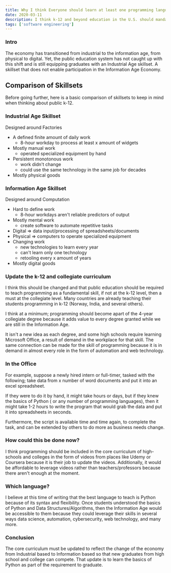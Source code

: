 ```yaml
---
title: Why I think Everyone should learn at least one programming language in the U.S.
date: 2020-03-11
description: I think k-12 and beyond education in the U.S. should mandate learning a programming language 
tags: ['software engineering']
---
```


### Intro

The economy has transitioned from industrial to the information age, from physical to digital. Yet, the public education system has not caught up with this shift and is still equipping graduates with an Industrial Age skillset. A skillset that does not enable participation in the Information Age Economy.  

## Comparison of Skillsets
Before going further, here is a basic comparison of skillsets to keep in mind when thinking about public k-12.
### Industrial Age Skillset 
Designed around Factories

- A defined finite amount of daily work
  - 8-hour workday to process at least x amount of widgets 
- Mostly manual work
    - operated specialized equipment by hand
- Persistent monotonous work
    - work didn't change
    - could use the same technology in the same job 
for decades
- Mostly physical goods

### Information Age Skillset
Designed around Computation 

- Hard to define work
    - 8-hour workdays aren't reliable predictors of output
- Mostly mental work
    - create software to automate repetitive tasks
- Digital => data input/processing of spreadsheets/documents
- Physical => computers to operate specialized equipment
- Changing work 
    - new technologies to learn every year
    - can't learn only one technology 
    - retooling every x amount of years
- Mostly digital goods 

### Update the k-12 and collegiate curriculum 

I think this should be changed and that public education should be required to teach programming as a fundamental skill, if not at the k-12 level, then a must at the collegiate level. Many countries are already teaching their students programming in k-12 (Norway, India, and several others). 

I think at a minimum; programming should become apart of the 4-year collegiate degree because it adds value to every degree granted while we are still in the Information Age. 

It isn't a new idea as each degree, and some high schools require learning Microsoft Office, a result of demand in the workplace for that skill. The same connection can be made for the skill of programming because it is in demand in almost every role in the form of automation and web technology. 

### In the Office

For example, suppose a newly hired intern or full-timer, tasked with the following; take data from x number of word documents and put it into an excel spreadsheet. 

If they were to do it by hand, it might take hours or days, but if they knew the basics of Python ( or any number of programming languages), then it might take 1-2 hours to write the program that would grab the data and put it into spreadsheets in seconds.

Furthermore, the script is available time and time again, to complete the task, and can be extended by others to do more as business needs change.

### How could this be done now?

I think programming should be included in the core curriculum of high-schools and colleges in the form of videos from places like Udemy or Coursera because it is their job to update the videos. Additionally, it would be affordable to leverage videos rather than teachers/professors because there aren't enough at the moment.  

### Which language?

I believe at this time of writing that the best language to teach is Python because of its syntax and flexibility. Once students understood the basics of Python and Data Structures/Algorithms, then the Information Age would be accessible to them because they could leverage their skills in several ways data science, automation, cybersecurity, web technology, and many more. 

### Conclusion 

The core curriculum must be updated to reflect the change of the economy from Industrial based to Information based so that new graduates from high school and college can compete. That update is to learn the basics of Python as part of the requirement to graduate. 





